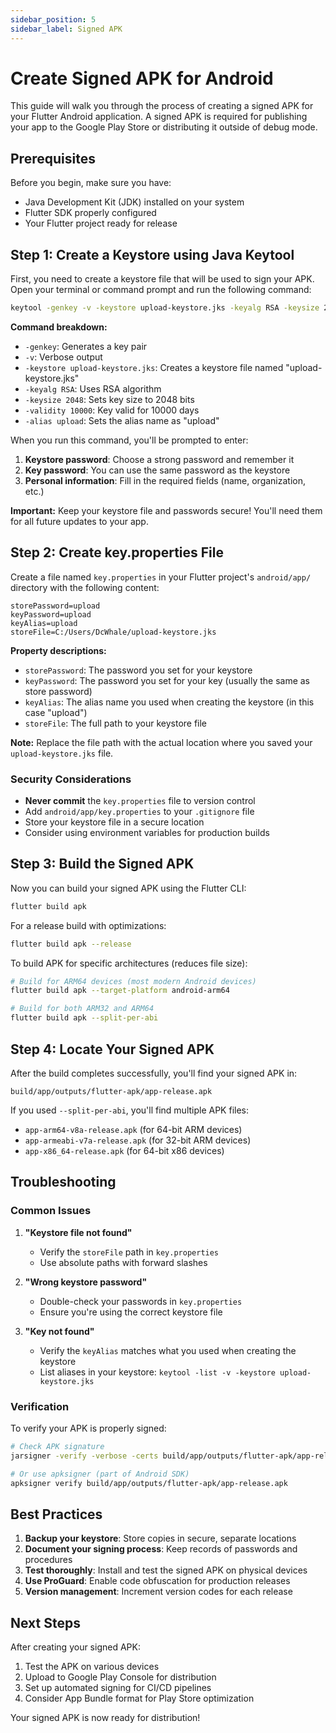 ```yaml
---
sidebar_position: 5
sidebar_label: Signed APK
---
```

# Create Signed APK for Android

This guide will walk you through the process of creating a signed APK for your Flutter Android application. A signed APK is required for publishing your app to the Google Play Store or distributing it outside of debug mode.

## Prerequisites

Before you begin, make sure you have:
- Java Development Kit (JDK) installed on your system
- Flutter SDK properly configured
- Your Flutter project ready for release

## Step 1: Create a Keystore using Java Keytool

First, you need to create a keystore file that will be used to sign your APK. Open your terminal or command prompt and run the following command:

```bash
keytool -genkey -v -keystore upload-keystore.jks -keyalg RSA -keysize 2048 -validity 10000 -alias upload
```

**Command breakdown:**
- `-genkey`: Generates a key pair
- `-v`: Verbose output
- `-keystore upload-keystore.jks`: Creates a keystore file named "upload-keystore.jks"
- `-keyalg RSA`: Uses RSA algorithm
- `-keysize 2048`: Sets key size to 2048 bits
- `-validity 10000`: Key valid for 10000 days
- `-alias upload`: Sets the alias name as "upload"

When you run this command, you'll be prompted to enter:
1. **Keystore password**: Choose a strong password and remember it
2. **Key password**: You can use the same password as the keystore
3. **Personal information**: Fill in the required fields (name, organization, etc.)

**Important:** Keep your keystore file and passwords secure! You'll need them for all future updates to your app.

## Step 2: Create key.properties File

Create a file named `key.properties` in your Flutter project's `android/app/` directory with the following content:

```properties
storePassword=upload
keyPassword=upload
keyAlias=upload
storeFile=C:/Users/DcWhale/upload-keystore.jks
```

**Property descriptions:**
- `storePassword`: The password you set for your keystore
- `keyPassword`: The password you set for your key (usually the same as store password)
- `keyAlias`: The alias name you used when creating the keystore (in this case "upload")
- `storeFile`: The full path to your keystore file

**Note:** Replace the file path with the actual location where you saved your `upload-keystore.jks` file.

### Security Considerations

- **Never commit** the `key.properties` file to version control
- Add `android/app/key.properties` to your `.gitignore` file
- Store your keystore file in a secure location
- Consider using environment variables for production builds

## Step 3: Build the Signed APK

Now you can build your signed APK using the Flutter CLI:

```bash
flutter build apk
```

For a release build with optimizations:

```bash
flutter build apk --release
```

To build APK for specific architectures (reduces file size):

```bash
# Build for ARM64 devices (most modern Android devices)
flutter build apk --target-platform android-arm64

# Build for both ARM32 and ARM64
flutter build apk --split-per-abi
```

## Step 4: Locate Your Signed APK

After the build completes successfully, you'll find your signed APK in:

```
build/app/outputs/flutter-apk/app-release.apk
```

If you used `--split-per-abi`, you'll find multiple APK files:
- `app-arm64-v8a-release.apk` (for 64-bit ARM devices)
- `app-armeabi-v7a-release.apk` (for 32-bit ARM devices)
- `app-x86_64-release.apk` (for 64-bit x86 devices)

## Troubleshooting

### Common Issues

1. **"Keystore file not found"**
   - Verify the `storeFile` path in `key.properties`
   - Use absolute paths with forward slashes

2. **"Wrong keystore password"**
   - Double-check your passwords in `key.properties`
   - Ensure you're using the correct keystore file

3. **"Key not found"**
   - Verify the `keyAlias` matches what you used when creating the keystore
   - List aliases in your keystore: `keytool -list -v -keystore upload-keystore.jks`

### Verification

To verify your APK is properly signed:

```bash
# Check APK signature
jarsigner -verify -verbose -certs build/app/outputs/flutter-apk/app-release.apk

# Or use apksigner (part of Android SDK)
apksigner verify build/app/outputs/flutter-apk/app-release.apk
```

## Best Practices

1. **Backup your keystore**: Store copies in secure, separate locations
2. **Document your signing process**: Keep records of passwords and procedures
3. **Test thoroughly**: Install and test the signed APK on physical devices
4. **Use ProGuard**: Enable code obfuscation for production releases
5. **Version management**: Increment version codes for each release

## Next Steps

After creating your signed APK:
1. Test the APK on various devices
2. Upload to Google Play Console for distribution
3. Set up automated signing for CI/CD pipelines
4. Consider App Bundle format for Play Store optimization

Your signed APK is now ready for distribution!